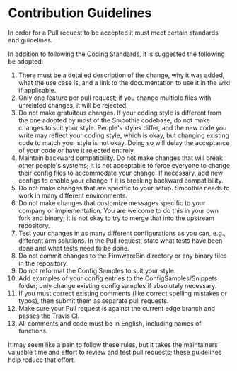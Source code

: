 
# Contribution Guidelines

In order for a Pull request to be accepted it must meet certain standards and guidelines.

In addition to following the [Coding Standards](coding-standards), it is suggested the following be adopted:

1. There must be a detailed description of the change, why it was added, what the use case is, and a link to the documentation to use it in the wiki if applicable.
2. Only one feature per pull request; if you change multiple files with unrelated changes, it will be rejected.
3. Do not make gratuitous changes. If your coding style is different from the one adopted by most of the Smoothie codebase, do not make changes to suit your style. People's styles differ, and the new code you write may reflect your coding style, which is okay, but changing existing code to match your style is not okay. Doing so will delay the acceptance of your code or have it rejected entirely.
4. Maintain backward compatibility. Do not make changes that will break other people's systems; it is not acceptable to force everyone to change their config files to accommodate your change. If necessary, add new configs to enable your change if it is breaking backward compatibility.
5. Do not make changes that are specific to your setup. Smoothie needs to work in many different environments.
6. Do not make changes that customize messages specific to your company or implementation. You are welcome to do this in your own fork and binary; it is not okay to try to merge that into the upstream repository.
7. Test your changes in as many different configurations as you can, e.g., different arm solutions. In the Pull request, state what tests have been done and what tests need to be done.
8. Do not commit changes to the FirmwareBin directory or any binary files in the repository.
9. Do not reformat the Config Samples to suit your style.
10. Add examples of your config entries to the ConfigSamples/Snippets folder; only change existing config samples if absolutely necessary.
11. If you must correct existing comments (like correct spelling mistakes or typos), then submit them as separate pull requests.
12. Make sure your Pull request is against the current edge branch and passes the Travis CI.
13. All comments and code must be in English, including names of functions.

It may seem like a pain to follow these rules, but it takes the maintainers valuable time and effort to review and test pull requests; these guidelines help reduce that effort.
